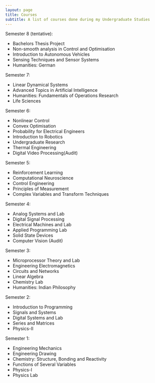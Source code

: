 ```yaml
---
layout: page
title: Courses
subtitle: A list of courses done during my Undergraduate Studies
---
```

Semester 8 (tentative):
* Bachelors Thesis Project
* Non-smooth analysis in Control and Optimisation
* Introduction to Autonomous Vehicles
* Sensing Techniques and Sensor Systems
* Humanities: German


Semester 7:
* Linear Dynamical Systems
* Advanced Topics in Artificial Intelligence
* Humanities: Fundamentals of Operations Research
* Life Sciences

Semester 6:
* Nonlinear Control
* Convex Optimisation
* Probability for Electrical Engineers
* Introduction to Robotics
* Undergraduate Research
* Thermal Engineering
* Digital Video Processing(Audit)

Semester 5:
* Reinforcement Learning
* Computational Neuroscience
* Control Engineering
* Principles of Measurement
* Complex Variables and Transform Techniques

Semester 4:
* Analog Systems and Lab
* Digital Signal Processing
* Electrical Machines and Lab
* Applied Programming Lab
* Solid State Devices
* Computer Vision (Audit)

Semester 3:
* Microprocessor Theory and Lab
* Engineering Electromagnetics
* Circuits and Networks
* Linear Algebra
* Chemistry Lab
* Humanities: Indian Philosophy

Semester 2:
* Introduction to Programming
* Signals and Systems
* Digital Systems and Lab
* Series and Matrices
* Physics-II

Semester 1:
* Engineering Mechanics
* Engineering Drawing
* Chemistry: Structure, Bonding and Reactivity
* Functions of Several Variables
* Physics-I 
* Physics Lab
